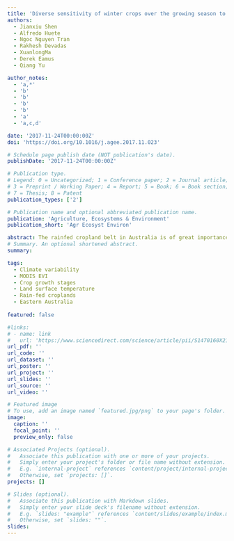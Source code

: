 ```yaml
---
title: 'Diverse sensitivity of winter crops over the growing season to climate and land surface temperature across the rainfed cropland-belt of eastern Australia'
authors:
  - Jianxiu Shen
  - Alfredo Huete
  - Ngoc Nguyen Tran
  - Rakhesh Devadas
  - XuanlongMa
  - Derek Eamus
  - Qiang Yu

author_notes:
  - 'a,*'
  - 'b'
  - 'b'
  - 'b'
  - 'b'
  - 'a'
  - 'a,c,d'

date: '2017-11-24T00:00:00Z'
doi: 'https://doi.org/10.1016/j.agee.2017.11.023'

# Schedule page publish date (NOT publication's date).
publishDate: '2017-11-24T00:00:00Z'

# Publication type.
# Legend: 0 = Uncategorized; 1 = Conference paper; 2 = Journal article;
# 3 = Preprint / Working Paper; 4 = Report; 5 = Book; 6 = Book section;
# 7 = Thesis; 8 = Patent
publication_types: ['2']

# Publication name and optional abbreviated publication name.
publication: 'Agriculture, Ecosystems & Environment'
publication_short: 'Agr Ecosyst Environ'

abstract: The rainfed cropland belt in Australia is of great importance to the world grain market but has the highest climate variability of all such regions globally. However, the spatial-temporal impacts of climate variability on crops during different crop growth stages across broadacre farming systems are largely unknown. This study aims to quantify the contributions of climate and Land Surface Temperature (LST) variations to the variability of the Enhanced Vegetation Index (EVI) by using remote sensing methods. The datasets were analyzed at an 8-day time-scale across the rainfed cropland of eastern Australia. First, we found that EVI values were more variable during the crop reproductive growth stages than at any other crop life stage within a calendar year, but nevertheless had the highest correlation with crop grain yield (t ha−1). Second, climate factors and LST during the crop reproductive growth stages showed the largest variability and followed a typical east-west gradient of rainfall and a north-south temperature gradient across the study area during the crop growing season. Last, we identified two critical 8-day periods, beginning on day of the year (DoY) 257 and 289, as the key ‘windows’ of crop growth variation that arose from the variability in climate and LST. Our results show that the sum of the variability of the climate components within these two 8-day ‘windows’ explained >88% of the variability in the EVI, with LST being the dominant factor. This study offers a fresh understanding of the spatial-temporal climate-crop relationships in rainfed cropland and can serve as an early warning system for agricultural adaptation in broadacre rainfed cropping practices in Australia and worldwide.
# Summary. An optional shortened abstract.
summary: 

tags:
  - Climate variability
  - MODIS EVI
  - Crop growth stages
  - Land surface temperature
  - Rain-fed croplands
  - Eastern Australia
  
featured: false

#links:
# - name: link
#   url: 'https://www.sciencedirect.com/science/article/pii/S1470160X21006658'
url_pdf: ''
url_code: ''
url_dataset: ''
url_poster: ''
url_project: ''
url_slides: ''
url_source: ''
url_video: ''

# Featured image
# To use, add an image named `featured.jpg/png` to your page's folder.
image:
  caption: ''
  focal_point: ''
  preview_only: false

# Associated Projects (optional).
#   Associate this publication with one or more of your projects.
#   Simply enter your project's folder or file name without extension.
#   E.g. `internal-project` references `content/project/internal-project/index.md`.
#   Otherwise, set `projects: []`.
projects: []

# Slides (optional).
#   Associate this publication with Markdown slides.
#   Simply enter your slide deck's filename without extension.
#   E.g. `slides: "example"` references `content/slides/example/index.md`.
#   Otherwise, set `slides: ""`.
slides:
---
```


